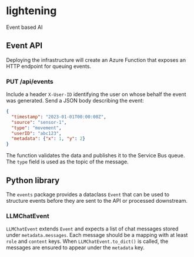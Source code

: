 # lightening

Event based AI

## Event API

Deploying the infrastructure will create an Azure Function that exposes an HTTP endpoint for queuing events.

### PUT /api/events

Include a header `X-User-ID` identifying the user on whose behalf the event was
generated. Send a JSON body describing the event:

```json
{
  "timestamp": "2023-01-01T00:00:00Z",
  "source": "sensor-1",
  "type": "movement",
  "userID": "abc123",
  "metadata": {"x": 1, "y": 2}
}
```

The function validates the data and publishes it to the Service Bus queue. The `type` field is used as the topic of the message.

## Python library

The `events` package provides a dataclass `Event` that can be used to structure events before they are sent to the API or processed downstream.

### LLMChatEvent

`LLMChatEvent` extends `Event` and expects a list of chat messages stored under
`metadata.messages`. Each message should be a mapping with at least `role` and
`content` keys. When `LLMChatEvent.to_dict()` is called, the messages are
ensured to appear under the `metadata` key.
